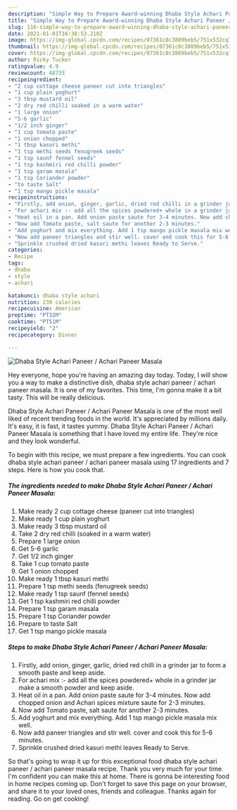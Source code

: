 ```yaml
---
description: "Simple Way to Prepare Award-winning Dhaba Style Achari Paneer / Achari Paneer Masala"
title: "Simple Way to Prepare Award-winning Dhaba Style Achari Paneer / Achari Paneer Masala"
slug: 116-simple-way-to-prepare-award-winning-dhaba-style-achari-paneer-achari-paneer-masala
date: 2021-01-01T16:38:53.210Z
image: https://img-global.cpcdn.com/recipes/07361c8c3809beb5/751x532cq70/dhaba-style-achari-paneer-achari-paneer-masala-recipe-main-photo.jpg
thumbnail: https://img-global.cpcdn.com/recipes/07361c8c3809beb5/751x532cq70/dhaba-style-achari-paneer-achari-paneer-masala-recipe-main-photo.jpg
cover: https://img-global.cpcdn.com/recipes/07361c8c3809beb5/751x532cq70/dhaba-style-achari-paneer-achari-paneer-masala-recipe-main-photo.jpg
author: Ricky Tucker
ratingvalue: 4.9
reviewcount: 48733
recipeingredient:
- "2 cup cottage cheese paneer cut into triangles"
- "1 cup plain yoghurt"
- "3 tbsp mustard oil"
- "2 dry red chilli soaked in a warm water"
- "1 large onion"
- "5-6 garlic"
- "1/2 inch ginger"
- "1 cup tomato paste"
- "1 onion chopped"
- "1 tbsp kasuri methi"
- "1 tsp methi seeds fenugreek seeds"
- "1 tsp saunf fennel seeds"
- "1 tsp kashmiri red chilli powder"
- "1 tsp garam masala"
- "1 tsp Coriander powder"
- "to taste Salt"
- "1 tsp mango pickle masala"
recipeinstructions:
- "Firstly, add onion, ginger, garlic, dried red chilli in a grinder jar to form a smooth paste and keep aside."
- "For achari mix :- add all the spices powdered+ whole in a grinder jar make a smooth powder and keep aside."
- "Heat oil in a pan. Add onion paste saute for 3-4 minutes. Now add chopped onion and Achari spices mixture saute for 2-3 minutes."
- "Now add Tomato paste, salt saute for another 2-3 minutes."
- "Add yoghurt and mix everything. Add 1 tsp mango pickle masala mix well."
- "Now add paneer triangles and stir well. cover and cook this for 5-6 minutes."
- "Sprinkle crushed dried kasuri methi leaves Ready to Serve."
categories:
- Recipe
tags:
- dhaba
- style
- achari

katakunci: dhaba style achari 
nutrition: 239 calories
recipecuisine: American
preptime: "PT32M"
cooktime: "PT51M"
recipeyield: "2"
recipecategory: Dinner

---
```



![Dhaba Style Achari Paneer / Achari Paneer Masala](https://img-global.cpcdn.com/recipes/07361c8c3809beb5/751x532cq70/dhaba-style-achari-paneer-achari-paneer-masala-recipe-main-photo.jpg)

Hey everyone, hope you're having an amazing day today. Today, I will show you a way to make a distinctive dish, dhaba style achari paneer / achari paneer masala. It is one of my favorites. This time, I'm gonna make it a bit tasty. This will be really delicious.

Dhaba Style Achari Paneer / Achari Paneer Masala is one of the most well liked of recent trending foods in the world. It's appreciated by millions daily. It's easy, it is fast, it tastes yummy. Dhaba Style Achari Paneer / Achari Paneer Masala is something that I have loved my entire life. They're nice and they look wonderful.




To begin with this recipe, we must prepare a few ingredients. You can cook dhaba style achari paneer / achari paneer masala using 17 ingredients and 7 steps. Here is how you cook that.

<!--inarticleads1-->

##### The ingredients needed to make Dhaba Style Achari Paneer / Achari Paneer Masala:

1. Make ready 2 cup cottage cheese (paneer cut into triangles)
1. Make ready 1 cup plain yoghurt
1. Make ready 3 tbsp mustard oil
1. Take 2 dry red chilli (soaked in a warm water)
1. Prepare 1 large onion
1. Get 5-6 garlic
1. Get 1/2 inch ginger
1. Take 1 cup tomato paste
1. Get 1 onion chopped
1. Make ready 1 tbsp kasuri methi
1. Prepare 1 tsp methi seeds (fenugreek seeds)
1. Make ready 1 tsp saunf (fennel seeds)
1. Get 1 tsp kashmiri red chilli powder
1. Prepare 1 tsp garam masala
1. Prepare 1 tsp Coriander powder
1. Prepare to taste Salt
1. Get 1 tsp mango pickle masala




<!--inarticleads2-->

##### Steps to make Dhaba Style Achari Paneer / Achari Paneer Masala:

1. Firstly, add onion, ginger, garlic, dried red chilli in a grinder jar to form a smooth paste and keep aside.
1. For achari mix :- add all the spices powdered+ whole in a grinder jar make a smooth powder and keep aside.
1. Heat oil in a pan. Add onion paste saute for 3-4 minutes. Now add chopped onion and Achari spices mixture saute for 2-3 minutes.
1. Now add Tomato paste, salt saute for another 2-3 minutes.
1. Add yoghurt and mix everything. Add 1 tsp mango pickle masala mix well.
1. Now add paneer triangles and stir well. cover and cook this for 5-6 minutes.
1. Sprinkle crushed dried kasuri methi leaves Ready to Serve.




So that's going to wrap it up for this exceptional food dhaba style achari paneer / achari paneer masala recipe. Thank you very much for your time. I'm confident you can make this at home. There is gonna be interesting food in home recipes coming up. Don't forget to save this page on your browser, and share it to your loved ones, friends and colleague. Thanks again for reading. Go on get cooking!
